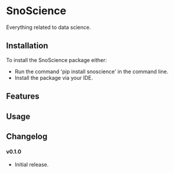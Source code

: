 # SnoScience

Everything related to data science.

## Installation

To install the SnoScience package either:
- Run the command 'pip install snoscience' in the command line.
- Install the package via your IDE.

## Features

## Usage

## Changelog

#### v0.1.0

- Initial release.
